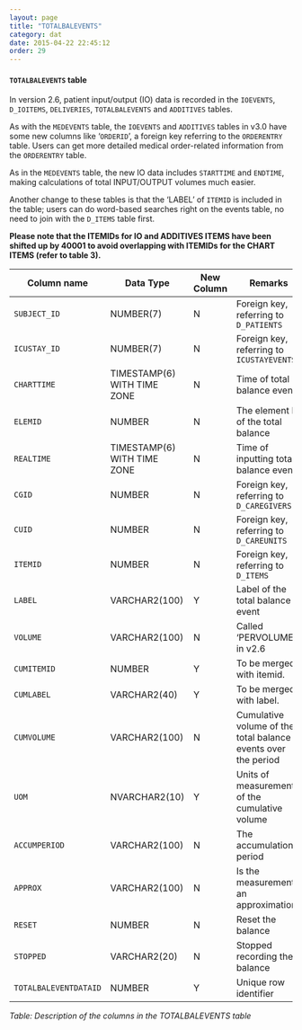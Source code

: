 ```yaml
---
layout: page
title: "TOTALBALEVENTS"
category: dat
date: 2015-04-22 22:45:12
order: 29
---
```


#### ```TOTALBALEVENTS``` table

In version 2.6, patient input/output (IO) data is recorded in the
```IOEVENTS```, ```D_IOITEMS```, ```DELIVERIES```, ```TOTALBALEVENTS``` and ```ADDITIVES``` tables.

As with the ```MEDEVENTS``` table, the ```IOEVENTS``` and ```ADDITIVES``` tables in v3.0 have some new columns like ‘```ORDERID```’, a foreign key referring to the ```ORDERENTRY``` table. Users can get more detailed medical order-related information from the ```ORDERENTRY``` table.

As in the ```MEDEVENTS``` table, the new IO data includes ```STARTTIME``` and
```ENDTIME```, making calculations of total INPUT/OUTPUT volumes much
easier.

Another change to these tables is that the ‘LABEL’ of ```ITEMID``` is included
in the table; users can do word-based searches right on the events
table, no need to join with the ```D_ITEMS``` table first.

**Please note that the ITEMIDs for IO and ADDITIVES ITEMS have been
shifted up by 40001 to avoid overlapping with ITEMIDs for the CHART
ITEMS (refer to table 3).**

Column name | Data Type | New Column  | Remarks
--- | --- | --- | ---
```SUBJECT_ID``` | NUMBER(7) | N | Foreign key, referring to ```D_PATIENTS```
```ICUSTAY_ID``` | NUMBER(7) | N | Foreign key, referring to ```ICUSTAYEVENTS```
```CHARTTIME``` | TIMESTAMP(6) WITH TIME ZONE | N | Time of total balance event.
```ELEMID``` | NUMBER | N | The element ID of the total balance
```REALTIME``` | TIMESTAMP(6) WITH TIME ZONE | N | Time of inputting total balance event.
```CGID``` | NUMBER | N | Foreign key, referring to ```D_CAREGIVERS```
```CUID``` | NUMBER | N | Foreign key, referring to ```D_CAREUNITS```
```ITEMID``` | NUMBER | N | Foreign key, referring to ```D_ITEMS```
```LABEL``` | VARCHAR2(100) | Y | Label of the total balance event
```VOLUME``` | VARCHAR2(100) | N | Called ‘PERVOLUME’ in v2.6
```CUMITEMID``` | NUMBER | Y | To be merged with itemid.
```CUMLABEL``` | VARCHAR2(40) | Y | To be merged with label.
```CUMVOLUME``` | VARCHAR2(100) | N | Cumulative volume of the total balance events over the period
```UOM``` | NVARCHAR2(10) | Y | Units of measurement of the cumulative volume
```ACCUMPERIOD``` | VARCHAR2(100) | N | The accumulation period
```APPROX``` | VARCHAR2(100) | N | Is the measurement an approximation?
```RESET``` | NUMBER | N | Reset the balance
```STOPPED``` | VARCHAR2(20) | N | Stopped recording the balance
```TOTALBALEVENTDATAID``` | NUMBER | Y | Unique row identifier

*Table: Description of the columns in the TOTALBALEVENTS table*
